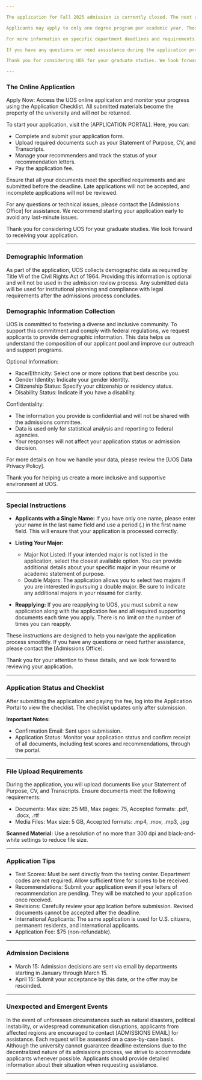```yaml
---

The application for Fall 2025 admission is currently closed. The next application cycle opens in September for admission to the following academic year. Degree application deadlines vary by department. Late applications are not accepted, and all materials must be submitted electronically. Graduate study at UOS is only offered on a full-time basis.

Applicants may apply to only one degree program per academic year. Those seeking a second Ph.D. in a related field will not be considered for admission. After submitting the application, you can access your Application Checklist and manage recommenders through the [APPLICATION PORTAL].

For more information on specific department deadlines and requirements, please visit the [Department Admissions Page]. Ensure all required documents, including transcripts, test scores, and letters of recommendation, are submitted by the deadline. Incomplete applications will not be reviewed.

If you have any questions or need assistance during the application process, please contact the [Admissions Office]. We encourage you to start your application early to avoid any last-minute issues.

Thank you for considering UOS for your graduate studies. We look forward to receiving your application.

---
```


### **The Online Application**

Apply Now: Access the UOS online application and monitor your progress using the Application Checklist. All submitted materials become the property of the university and will not be returned.

To start your application, visit the [APPLICATION PORTAL]. Here, you can:

- Complete and submit your application form.
- Upload required documents such as your Statement of Purpose, CV, and Transcripts.
- Manage your recommenders and track the status of your recommendation letters.
- Pay the application fee.

Ensure that all your documents meet the specified requirements and are submitted before the deadline. Late applications will not be accepted, and incomplete applications will not be reviewed.

For any questions or technical issues, please contact the [Admissions Office] for assistance. We recommend starting your application early to avoid any last-minute issues.

Thank you for considering UOS for your graduate studies. We look forward to receiving your application.

---

### **Demographic Information**

As part of the application, UOS collects demographic data as required by Title VI of the Civil Rights Act of 1964. Providing this information is optional and will not be used in the admission review process. Any submitted data will be used for institutional planning and compliance with legal requirements after the admissions process concludes.

### **Demographic Information Collection**

UOS is committed to fostering a diverse and inclusive community. To support this commitment and comply with federal regulations, we request applicants to provide demographic information. This data helps us understand the composition of our applicant pool and improve our outreach and support programs.

Optional Information:
- Race/Ethnicity: Select one or more options that best describe you.
- Gender Identity: Indicate your gender identity.
- Citizenship Status: Specify your citizenship or residency status.
- Disability Status: Indicate if you have a disability.

Confidentiality:
- The information you provide is confidential and will not be shared with the admissions committee.
- Data is used only for statistical analysis and reporting to federal agencies.
- Your responses will not affect your application status or admission decision.

For more details on how we handle your data, please review the [UOS Data Privacy Policy].

Thank you for helping us create a more inclusive and supportive environment at UOS.

---

### **Special Instructions**

- **Applicants with a Single Name:** If you have only one name, please enter your name in the last name field and use a period (.) in the first name field. This will ensure that your application is processed correctly.

- **Listing Your Major:**
    - Major Not Listed: If your intended major is not listed in the application, select the closest available option. You can provide additional details about your specific major in your résumé or academic statement of purpose.
    - Double Majors: The application allows you to select two majors if you are interested in pursuing a double major. Be sure to indicate any additional majors in your résumé for clarity.

- **Reapplying:** If you are reapplying to UOS, you must submit a new application along with the application fee and all required supporting documents each time you apply. There is no limit on the number of times you can reapply.

These instructions are designed to help you navigate the application process smoothly. If you have any questions or need further assistance, please contact the [Admissions Office].

Thank you for your attention to these details, and we look forward to reviewing your application.

---

### **Application Status and Checklist**

After submitting the application and paying the fee, log into the Application Portal to view the checklist. The checklist updates only after submission.

**Important Notes:**

- Confirmation Email: Sent upon submission.
- Application Status: Monitor your application status and confirm receipt of all documents, including test scores and recommendations, through the portal.

---

### **File Upload Requirements**

During the application, you will upload documents like your Statement of Purpose, CV, and Transcripts. Ensure documents meet the following requirements:

- Documents: Max size: 25 MB, Max pages: 75, Accepted formats: .pdf, .docx, .rtf
- Media Files: Max size: 5 GB, Accepted formats: .mp4, .mov, .mp3, .jpg

**Scanned Material:** Use a resolution of no more than 300 dpi and black-and-white settings to reduce file size.

---

### **Application Tips**

- Test Scores: Must be sent directly from the testing center. Department codes are not required. Allow sufficient time for scores to be received.
- Recommendations: Submit your application even if your letters of recommendation are pending. They will be matched to your application once received.
- Revisions: Carefully review your application before submission. Revised documents cannot be accepted after the deadline.
- International Applicants: The same application is used for U.S. citizens, permanent residents, and international applicants.
- Application Fee: $75 (non-refundable).

---

### **Admission Decisions**

- March 15: Admission decisions are sent via email by departments starting in January through March 15.
- April 15: Submit your acceptance by this date, or the offer may be rescinded.

---

### **Unexpected and Emergent Events**

In the event of unforeseen circumstances such as natural disasters, political instability, or widespread communication disruptions, applicants from affected regions are encouraged to contact [ADMISSIONS EMAIL] for assistance. Each request will be assessed on a case-by-case basis. Although the university cannot guarantee deadline extensions due to the decentralized nature of its admissions process, we strive to accommodate applicants whenever possible. Applicants should provide detailed information about their situation when requesting assistance.

---

